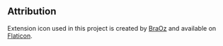 ## Attribution
Extension icon used in this project is created by [BraOz](https://www.flaticon.com/authors/braOz) and available on [Flaticon](https://www.flaticon.com/free-icon/green-cross_8890557).